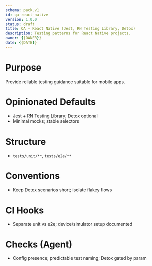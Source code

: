 ```yaml
---
schema: pack.v1
id: qa-react-native
version: 1.0.0
status: draft
title: QA – React Native (Jest, RN Testing Library, Detox)
description: Testing patterns for React Native projects.
owner: {{OWNER}}
date: {{DATE}}
---
```


# Purpose
Provide reliable testing guidance suitable for mobile apps.

# Opinionated Defaults
- Jest + RN Testing Library; Detox optional
- Minimal mocks; stable selectors

# Structure
- `tests/unit/**`, `tests/e2e/**`

# Conventions
- Keep Detox scenarios short; isolate flakey flows

# CI Hooks
- Separate unit vs e2e; device/simulator setup documented

# Checks (Agent)
- Config presence; predictable test naming; Detox gated by param

